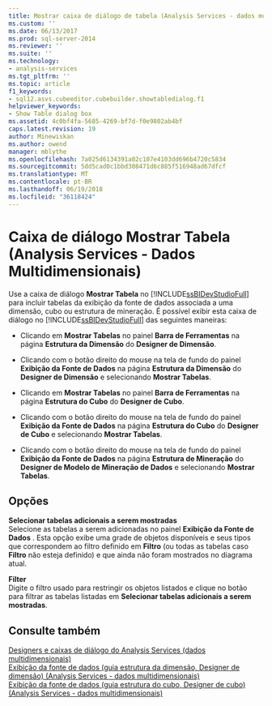 ```yaml
---
title: Mostrar caixa de diálogo de tabela (Analysis Services - dados multidimensionais) | Microsoft Docs
ms.custom: ''
ms.date: 06/13/2017
ms.prod: sql-server-2014
ms.reviewer: ''
ms.suite: ''
ms.technology:
- analysis-services
ms.tgt_pltfrm: ''
ms.topic: article
f1_keywords:
- sql12.asvs.cubeeditor.cubebuilder.showtabledialog.f1
helpviewer_keywords:
- Show Table dialog box
ms.assetid: 4c0bf4fa-5685-4269-bf7d-f0e9802ab4bf
caps.latest.revision: 19
author: Minewiskan
ms.author: owend
manager: mblythe
ms.openlocfilehash: 7a025d6134391a02c107e4103dd696b4720c5834
ms.sourcegitcommit: 5dd5cad0c1bbd308471d6c885f516948ad67dfcf
ms.translationtype: MT
ms.contentlocale: pt-BR
ms.lasthandoff: 06/19/2018
ms.locfileid: "36118424"
---
```

# <a name="show-table-dialog-box-analysis-services---multidimensional-data"></a>Caixa de diálogo Mostrar Tabela (Analysis Services - Dados Multidimensionais)
  Use a caixa de diálogo **Mostrar Tabela** no [!INCLUDE[ssBIDevStudioFull](../includes/ssbidevstudiofull-md.md)] para incluir tabelas da exibição da fonte de dados associada a uma dimensão, cubo ou estrutura de mineração. É possível exibir esta caixa de diálogo no [!INCLUDE[ssBIDevStudioFull](../includes/ssbidevstudiofull-md.md)] das seguintes maneiras:  
  
-   Clicando em **Mostrar Tabelas** no painel **Barra de Ferramentas** na página **Estrutura da Dimensão** do **Designer de Dimensão**.  
  
-   Clicando com o botão direito do mouse na tela de fundo do painel **Exibição da Fonte de Dados** na página **Estrutura da Dimensão** do **Designer de Dimensão** e selecionando **Mostrar Tabelas**.  
  
-   Clicando em **Mostrar Tabelas** no painel **Barra de Ferramentas** na página **Estrutura do Cubo** do **Designer de Cubo**.  
  
-   Clicando com o botão direito do mouse na tela de fundo do painel **Exibição da Fonte de Dados** na página **Estrutura do Cubo** do **Designer de Cubo** e selecionando **Mostrar Tabelas**.  
  
-   Clicando com o botão direito do mouse na tela de fundo do painel **Exibição da Fonte de Dados** na página **Estrutura de Mineração** do **Designer de Modelo de Mineração de Dados** e selecionando **Mostrar Tabelas**.  
  
## <a name="options"></a>Opções  
 **Selecionar tabelas adicionais a serem mostradas**  
 Selecione as tabelas a serem adicionadas no painel **Exibição da Fonte de Dados** . Esta opção exibe uma grade de objetos disponíveis e seus tipos que correspondem ao filtro definido em **Filtro** (ou todas as tabelas caso **Filtro** não esteja definido) e que ainda não foram mostrados no diagrama atual.  
  
 **Filter**  
 Digite o filtro usado para restringir os objetos listados e clique no botão para filtrar as tabelas listadas em **Selecionar tabelas adicionais a serem mostradas**.  
  
## <a name="see-also"></a>Consulte também  
 [Designers e caixas de diálogo do Analysis Services &#40;dados multidimensionais&#41;](analysis-services-designers-and-dialog-boxes-multidimensional-data.md)   
 [Exibição da fonte de dados &#40;guia estrutura da dimensão, Designer de dimensão&#41; &#40;Analysis Services - dados multidimensionais&#41;](datasource-view-dimension-designer-analysis-services-multidimensional-data.md)   
 [Exibição da fonte de dados &#40;guia estrutura do cubo, Designer de cubo&#41; &#40;Analysis Services - dados multidimensionais&#41;](data-source-view-cube-designer-analysis-services-multidimensional-data.md)  
  
  